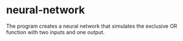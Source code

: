 # neural-network
The program creates a neural network that simulates the exclusive OR function with two inputs and one output.

